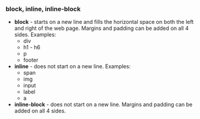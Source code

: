 ### block, inline, inline-block

- **block** - starts on a new line and fills the horizontal space on both the left and right of the web page. Margins and padding can be added on all 4 sides. Examples:
  - div
  - h1 - h6
  - p
  - footer
- **inline** - does not start on a new line. Examples:
  - span
  - img
  - input
  - label
  - a
- **inline-block** - does not start on a new line. Margins and padding can be added on all 4 sides.
